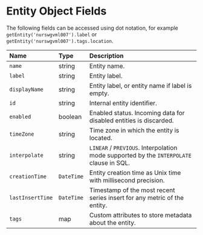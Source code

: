 # Entity Object Fields

The following fields can be accessed using dot notation, for example `getEntity('nurswgvml007').label` or `getEntity('nurswgvml007').tags.location`.

|**Name**|**Type**|**Description** |
|:---|:--|:---|
| `name` | string |  Entity name. |
| `label`        | string   | Entity label. |
| `displayName` | string | Entity label, or entity name if label is empty. |
| `id`           | string   | Internal entity identifier.|
| `enabled`      | boolean  | Enabled status. Incoming data for disabled entities is discarded.|
| `timeZone` | string | Time zone in which the entity is located.|
| `interpolate`  | string   | `LINEAR` / `PREVIOUS`. Interpolation mode supported by the `INTERPOLATE` clause in SQL. |
| `creationTime` | `DateTime` | Entity creation time as Unix time with millisecond precision.|
| `lastInsertTime` | `DateTime` | Timestamp of the most recent series insert for any metric of the entity.|
| `tags` | map | Custom attributes to store metadata about the entity.|